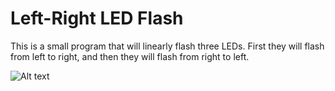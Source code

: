 # Left-Right LED Flash

This is a small program that will linearly flash three LEDs. First they will flash from left to right, and then they will flash from right to left.

![Alt text](https://raw.githubusercontent.com/zimmertr/Left-Right-LED-Flash/master/Left-Right_LED_Flash-Schematic.jpg "Schematic")

